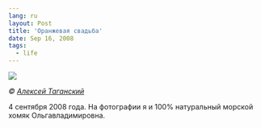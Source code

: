 ```yaml
---
lang: ru
layout: Post
title: 'Оранжевая свадьба'
date: Sep 16, 2008
tags:
  - life
---
```


![](http://wow.sapegin.me/2f2c0Q0c3W3M/orange-wedding.jpg)

*© [Алексей Таганский](http://www.mywed.ru/photographer/view/profile/BMph0t0/)*

4 сентября 2008 года. На фотографии я и 100% натуральный морской хомяк Ольгавладимировна.

